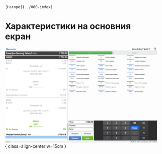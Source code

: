 ```{only} html
[Нагоре](../000-index)
```

# Характеристики на основния екран



![](901-main-screen.png){ class=align-center w=15cm }
